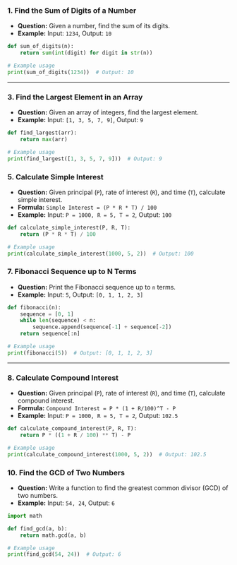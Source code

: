 
### 1. **Find the Sum of Digits of a Number**
   * **Question:** Given a number, find the sum of its digits.
   * **Example:** Input: `1234`, Output: `10`

   ```python
   def sum_of_digits(n):
       return sum(int(digit) for digit in str(n))

   # Example usage
   print(sum_of_digits(1234))  # Output: 10
   ```

---



### 3. **Find the Largest Element in an Array**
   * **Question:** Given an array of integers, find the largest element.
   * **Example:** Input: `[1, 3, 5, 7, 9]`, Output: `9`

   ```python
   def find_largest(arr):
       return max(arr)

   # Example usage
   print(find_largest([1, 3, 5, 7, 9]))  # Output: 9
   ```

### 5. **Calculate Simple Interest**
   * **Question:** Given principal (`P`), rate of interest (`R`), and time (`T`), calculate simple interest.
   * **Formula:** `Simple Interest = (P * R * T) / 100`
   * **Example:** Input: `P = 1000, R = 5, T = 2`, Output: `100`

   ```python
   def calculate_simple_interest(P, R, T):
       return (P * R * T) / 100

   # Example usage
   print(calculate_simple_interest(1000, 5, 2))  # Output: 100
   ```


### 7. **Fibonacci Sequence up to N Terms**
   * **Question:** Print the Fibonacci sequence up to `n` terms.
   * **Example:** Input: `5`, Output: `[0, 1, 1, 2, 3]`

   ```python
   def fibonacci(n):
       sequence = [0, 1]
       while len(sequence) < n:
           sequence.append(sequence[-1] + sequence[-2])
       return sequence[:n]

   # Example usage
   print(fibonacci(5))  # Output: [0, 1, 1, 2, 3]
   ```

---

### 8. **Calculate Compound Interest**
   * **Question:** Given principal (`P`), rate of interest (`R`), and time (`T`), calculate compound interest.
   * **Formula:** `Compound Interest = P * (1 + R/100)^T - P`
   * **Example:** Input: `P = 1000, R = 5, T = 2`, Output: `102.5`

   ```python
   def calculate_compound_interest(P, R, T):
       return P * ((1 + R / 100) ** T) - P

   # Example usage
   print(calculate_compound_interest(1000, 5, 2))  # Output: 102.5
   ```


### 10. **Find the GCD of Two Numbers**
   * **Question:** Write a function to find the greatest common divisor (GCD) of two numbers.
   * **Example:** Input: `54, 24`, Output: `6`

   ```python
   import math

   def find_gcd(a, b):
       return math.gcd(a, b)

   # Example usage
   print(find_gcd(54, 24))  # Output: 6
   ```
